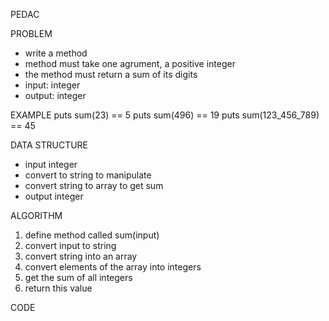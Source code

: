 PEDAC

PROBLEM
- write a method
- method must take one agrument, a positive integer
- the method must return a sum of its digits
- input: integer
- output: integer

EXAMPLE
puts sum(23) == 5
puts sum(496) == 19
puts sum(123_456_789) == 45


DATA STRUCTURE
- input integer
- convert to string to manipulate
- convert string to array to get sum
- output integer


ALGORITHM
1. define method called sum(input)
2. convert input to string
3. convert string into an array
4. convert elements of the array into integers
5. get the sum of all integers 
6. return this value

CODE